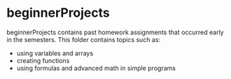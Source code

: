 # beginnerProjects
beginnerProjects contains past homework assignments that occurred early in the semesters. This folder contains topics such as:
- using variables and arrays
- creating functions 
- using formulas and advanced math in simple programs
